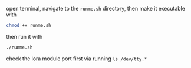open terminal, navigate to the `runme.sh` directory, then make it executable with
```bash
chmod +x runme.sh
```
then run it with
```bash
./runme.sh
```
check the lora module port first via running `ls /dev/tty.*`
